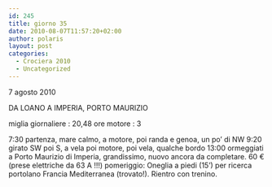 ```yaml
---
id: 245
title: giorno 35
date: 2010-08-07T11:57:20+02:00
author: polaris
layout: post
categories:
  - Crociera 2010
  - Uncategorized
---
```

7 agosto 2010

DA LOANO A IMPERIA, PORTO MAURIZIO

miglia giornaliere : 20,48
ore motore : 3

7:30 partenza, mare calmo, a motore, poi randa e genoa, un po’ di NW
9:20 girato SW poi S, a vela poi motore, poi vela, qualche bordo
13:00 ormeggiati a Porto Maurizio di Imperia, grandissimo, nuovo ancora da completare. 60 € (prese elettriche da 63 A !!!)
pomeriggio: Oneglia a piedi (15’) per ricerca portolano Francia Mediterranea (trovato!). Rientro con trenino.
